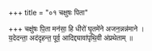 +++
title = "०१ चक्षुषः पिता"

+++
चक्षु॑षः पि॒ता मन॑सा॒ हि धीरो॑ घृ॒तमे॑ने अजन॒न्नन्न॑माने ।  
य॒देदन्ता॒ अद॑दृहन्त॒ पूर्व॒ आदिद्द्यावा॑पृथि॒वी अ॑प्रथेताम् ॥